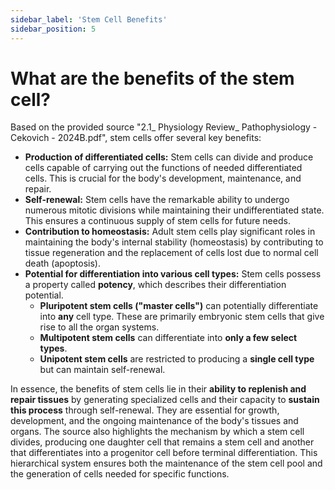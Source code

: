 ```yaml
---
sidebar_label: 'Stem Cell Benefits'
sidebar_position: 5
---
```

# What are the benefits of the stem cell?

Based on the provided source "2.1_ Physiology Review_ Pathophysiology - Cekovich - 2024B.pdf", stem cells offer several key benefits:

*   **Production of differentiated cells:** Stem cells can divide and produce cells capable of carrying out the functions of needed differentiated cells. This is crucial for the body's development, maintenance, and repair.
*   **Self-renewal:** Stem cells have the remarkable ability to undergo numerous mitotic divisions while maintaining their undifferentiated state. This ensures a continuous supply of stem cells for future needs.
*   **Contribution to homeostasis:** Adult stem cells play significant roles in maintaining the body's internal stability (homeostasis) by contributing to tissue regeneration and the replacement of cells lost due to normal cell death (apoptosis).
*   **Potential for differentiation into various cell types:** Stem cells possess a property called **potency**, which describes their differentiation potential.
    *   **Pluripotent stem cells ("master cells")** can potentially differentiate into **any** cell type. These are primarily embryonic stem cells that give rise to all the organ systems.
    *   **Multipotent stem cells** can differentiate into **only a few select types**.
    *   **Unipotent stem cells** are restricted to producing a **single cell type** but can maintain self-renewal.

In essence, the benefits of stem cells lie in their **ability to replenish and repair tissues** by generating specialized cells and their capacity to **sustain this process** through self-renewal. They are essential for growth, development, and the ongoing maintenance of the body's tissues and organs. The source also highlights the mechanism by which a stem cell divides, producing one daughter cell that remains a stem cell and another that differentiates into a progenitor cell before terminal differentiation. This hierarchical system ensures both the maintenance of the stem cell pool and the generation of cells needed for specific functions.
